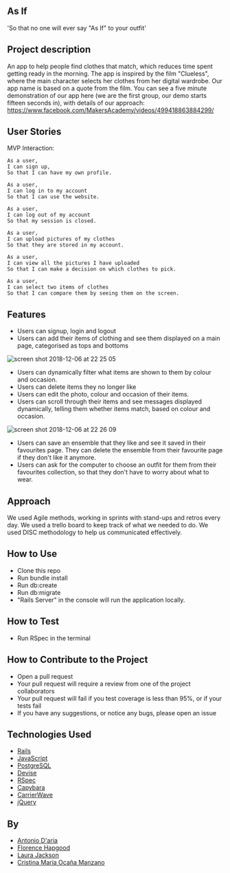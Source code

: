 As If
------

'So that no one will ever say "As If" to your outfit'

Project description 
------

An app to help people find clothes that match, which reduces time spent getting ready in the morning. The app is inspired by the film "Clueless", where the main character selects her clothes from her digital wardrobe. Our app name is based on a quote from the film. 
You can see a five minute demonstration of our app here (we are the first group, our demo starts fifteen seconds in), with details of our approach: https://www.facebook.com/MakersAcademy/videos/499418863884299/ 

User Stories
------

MVP Interaction:
```
As a user,
I can sign up,
So that I can have my own profile.

As a user,
I can log in to my account
So that I can use the website.

As a user,
I can log out of my account
So that my session is closed.

As a user,
I can upload pictures of my clothes
So that they are stored in my account.

As a user,
I can view all the pictures I have uploaded
So that I can make a decision on which clothes to pick.

As a user,
I can select two items of clothes
So that I can compare them by seeing them on the screen.
```

Features
------
- Users can signup, login and logout
- Users can add their items of clothing and see them displayed on a main page, categorised as tops and bottoms

![screen shot 2018-12-06 at 22 25 05](https://user-images.githubusercontent.com/42243785/49615729-5a51d580-f9a6-11e8-8551-10eaf2372cfd.png)

- Users can dynamically filter what items are shown to them by colour and occasion.  
- Users can delete items they no longer like
- Users can edit the photo, colour and occasion of their items. 
- Users can scroll through their items and see messages displayed dynamically, telling them whether items match, based on colour and occasion. 

![screen shot 2018-12-06 at 22 26 09](https://user-images.githubusercontent.com/42243785/49615725-56be4e80-f9a6-11e8-92e0-787c48db3a49.png)

- Users can save an ensemble that they like and see it saved in their favourites page. They can delete the ensemble from their favourite page if they don't like it anymore. 
- Users can ask for the computer to choose an outfit for them from their favourites collection, so that they don't have to worry about what to wear.


Approach
------

We used Agile methods, working in sprints with stand-ups and retros every day. We used a trello board to keep track of what we needed to do. We used DISC methodology to help us communicated effectively. 

How to Use
--------
- Clone this repo
- Run bundle install
- Run db:create
- Run db:migrate
- "Rails Server" in the console will run the application locally.

How to Test
-------
- Run RSpec in the terminal


How to Contribute to the Project
-------
- Open a pull request 
- Your pull request will require a review from one of the project collaborators 
- Your pull request will fail if you test coverage is less than 95%, or if your tests fail
- If you have any suggestions, or notice any bugs, please open an issue

Technologies Used 
------

- [Rails](https://rubyonrails.org/)
- [JavaScript](https://developer.mozilla.org/bm/docs/Web/JavaScript)
- [PostgreSQL](https://www.postgresql.org/)
- [Devise](https://github.com/plataformatec/devise)
- [RSpec](http://rspec.info/)
- [Capybara](https://github.com/teamcapybara/capybara)
- [CarrierWave](https://github.com/carrierwaveuploader/carrierwave)
- [jQuery](https://jquery.com/)

By
---
- [Antonio D'aria](https://github.com/AntonioDaria)
- [Florence Hapgood](https://github.com/FlorenceHapgood)
- [Laura Jackson](https://github.com/ShinyVerse)
- [Cristina María Ocaña Manzano](https://github.com/cristinaocanamanzano)

